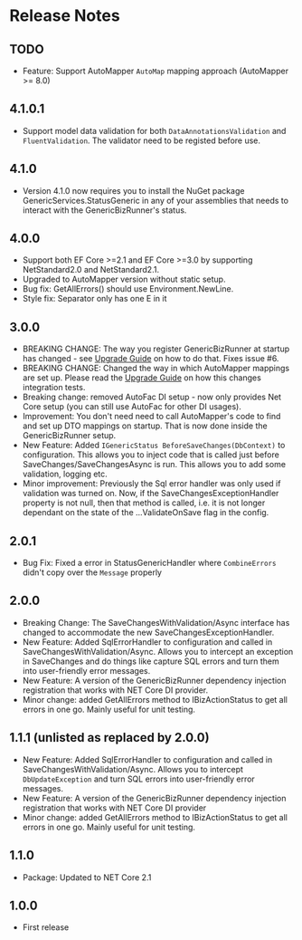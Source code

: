 # Release Notes

## TODO

 - Feature: Support AutoMapper `AutoMap` mapping approach (AutoMapper >= 8.0)

## 4.1.0.1
- Support model data validation for both `DataAnnotationsValidation` and `FluentValidation`. The validator need to be registed before use.

## 4.1.0
- Version 4.1.0 now requires you to install the NuGet package GenericServices.StatusGeneric in any of your assemblies that needs to interact with the GenericBizRunner's status.

## 4.0.0

- Support both EF Core >=2.1 and EF Core >=3.0 by supporting NetStandard2.0 and NetStandard2.1.
- Upgraded to AutoMapper version without static setup.
- Bug fix: GetAllErrors() should use Environment.NewLine.
- Style fix: Separator only has one E in it

## 3.0.0

- BREAKING CHANGE: The way you register GenericBizRunner at startup has changed - see [Upgrade Guide]() on how to do that. Fixes issue #6.
- BREAKING CHANGE: Changed the way in which AutoMapper mappings are set up. Please read the [Upgrade Guide]() on how this changes integration tests.
- Breaking change: removed AutoFac DI setup - now only provides Net Core setup (you can still use AutoFac for other DI usages).
- Improvement: You don't need need to call AutoMapper's code to find and set up DTO mappings on startup. That is now done inside the GenericBizRunner setup.
- New Feature: Added `IGenericStatus BeforeSaveChanges(DbContext)` to configuration. This allows you to inject code that is called just before SaveChanges/SaveChangesAsync is run. This allows you to add some validation, logging etc.
- Minor improvement: Previously the Sql error handler was only used if validation was turned on. Now, if the SaveChangesExceptionHandler property is not null, then that method is called, i.e. it is not longer dependant on the state of the ...ValidateOnSave flag in the config. 

## 2.0.1

- Bug Fix: Fixed a error in StatusGenericHandler where `CombineErrors` didn't copy over the `Message` properly

## 2.0.0

- Breaking Change: The SaveChangesWithValidation/Async interface has changed to accommodate the new SaveChangesExceptionHandler.
- New Feature: Added SqlErrorHandler to configuration and called in SaveChangesWithValidation/Async. Allows you to intercept an exception in SaveChanges and do things like capture SQL errors and turn them into user-friendly error messages.
- New Feature: A version of the GenericBizRunner dependency injection registration that works with NET Core DI provider.
- Minor change: added GetAllErrors method to IBizActionStatus to get all errors in one go. Mainly useful for unit testing.

## 1.1.1 (unlisted as replaced by 2.0.0)

- New Feature: Added SqlErrorHandler to configuration and called in SaveChangesWithValidation/Async.
Allows you to intercept `DbUpdateException` and turn SQL errors into user-friendly error messages.
- New Feature: A version of the GenericBizRunner dependency injection registration that works with NET Core DI provider 
- Minor change: added GetAllErrors method to IBizActionStatus to get all errors in one go.
Mainly useful for unit testing. 

## 1.1.0

- Package: Updated to NET Core 2.1

## 1.0.0 

- First release
